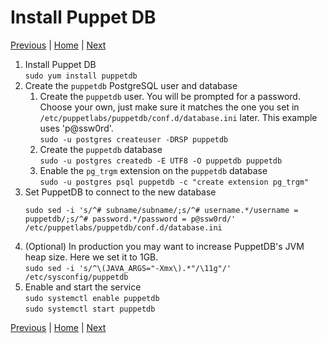 # Install Puppet DB

[Previous](install-postgresql.md) \| [Home](index.md) \| [Next](install-puppet-agent.md)

1. Install Puppet DB  
   `sudo yum install puppetdb`
1. Create the `puppetdb` PostgreSQL user and database
   1. Create the `puppetdb` user. You will be prompted for a password. Choose your own, just make sure it matches the one you set in `/etc/puppetlabs/puppetdb/conf.d/database.ini` later. This example uses 'p@ssw0rd'.  
      `sudo -u postgres createuser -DRSP puppetdb`  
   1. Create the `puppetdb` database  
      `sudo -u postgres createdb -E UTF8 -O puppetdb puppetdb`  
   1. Enable the `pg_trgm` extension on the `puppetdb` database  
      `sudo -u postgres psql puppetdb -c "create extension pg_trgm"`
1. Set PuppetDB to connect to the new database  
   ```
   sudo sed -i 's/^# subname/subname/;s/^# username.*/username = puppetdb/;s/^# password.*/password = p@ssw0rd/' /etc/puppetlabs/puppetdb/conf.d/database.ini
   ```
1. (Optional) In production you may want to increase PuppetDB's JVM heap size. Here we set it to 1GB.  
   `sudo sed -i 's/^\(JAVA_ARGS="-Xmx\).*"/\11g"/' /etc/sysconfig/puppetdb`
1. Enable and start the service  
   `sudo systemctl enable puppetdb`  
   `sudo systemctl start puppetdb`

[Previous](install-postgresql.md) \| [Home](index.md) \| [Next](install-puppet-agent.md)
